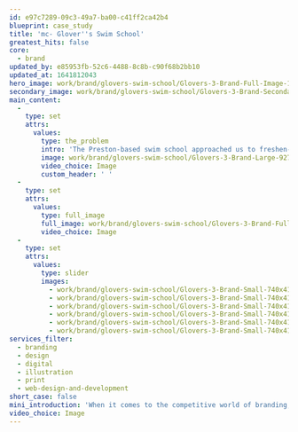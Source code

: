 ```yaml
---
id: e97c7289-09c3-49a7-ba00-c41ff2ca42b4
blueprint: case_study
title: 'mc- Glover''s Swim School'
greatest_hits: false
core:
  - brand
updated_by: e85953fb-52c6-4488-8c8b-c90f68b2bb10
updated_at: 1641812043
hero_image: work/brand/glovers-swim-school/Glovers-3-Brand-Full-Image-1360x768.5.jpg
secondary_image: work/brand/glovers-swim-school/Glovers-3-Brand-Secondary-Image-896x597.jpg
main_content:
  -
    type: set
    attrs:
      values:
        type: the_problem
        intro: 'The Preston-based swim school approached us to freshen-up their brand identity. From logo updates to the introduction of doodle illustrations and a light-hearted, inspirational tone of voice, we offered both print and digital creative to give Glover’s with the branding boost they needed. Cleaner, simpler, warmer and fresh. '
        image: work/brand/glovers-swim-school/Glovers-3-Brand-Large-927x522.jpg
        video_choice: Image
        custom_header: ' '
  -
    type: set
    attrs:
      values:
        type: full_image
        full_image: work/brand/glovers-swim-school/Glovers-3-Brand-Full-Image-1360x768.5-2.jpg
        video_choice: Image
  -
    type: set
    attrs:
      values:
        type: slider
        images:
          - work/brand/glovers-swim-school/Glovers-3-Brand-Small-740x416.25-1.jpg
          - work/brand/glovers-swim-school/Glovers-3-Brand-Small-740x416.25-2.jpg
          - work/brand/glovers-swim-school/Glovers-3-Brand-Small-740x416.25-3.jpg
          - work/brand/glovers-swim-school/Glovers-3-Brand-Small-740x416.25-4.jpg
          - work/brand/glovers-swim-school/Glovers-3-Brand-Small-740x416.25-5.jpg
          - work/brand/glovers-swim-school/Glovers-3-Brand-Small-740x416.25-6.jpg
services_filter:
  - branding
  - design
  - digital
  - illustration
  - print
  - web-design-and-development
short_case: false
mini_introduction: 'When it comes to the competitive world of branding, it’s often a case of sink or swim. For Glover’s, we set out to ensure it was the latter.'
video_choice: Image
---
```

